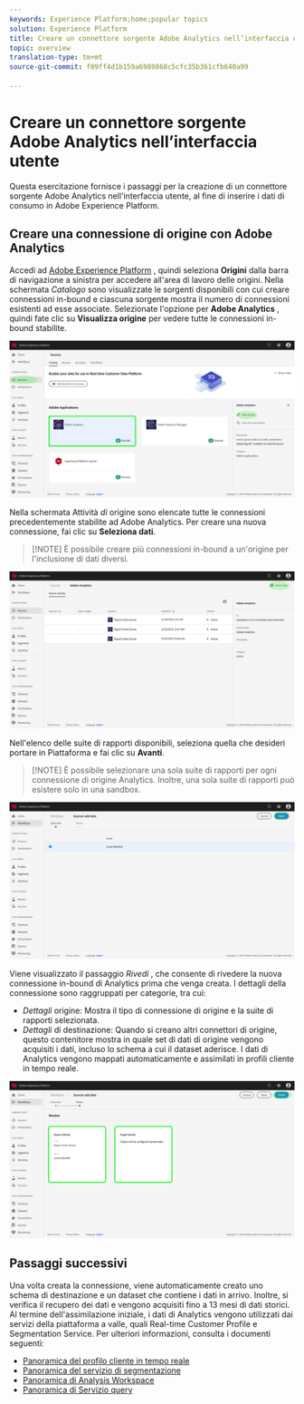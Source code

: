 ```yaml
---
keywords: Experience Platform;home;popular topics
solution: Experience Platform
title: Creare un connettore sorgente Adobe Analytics nell’interfaccia utente
topic: overview
translation-type: tm+mt
source-git-commit: f09ff4d1b159a6989868c5cfc35b361cfb640a99

---
```



# Creare un connettore sorgente Adobe Analytics nell’interfaccia utente

Questa esercitazione fornisce i passaggi per la creazione di un connettore sorgente Adobe Analytics nell&#39;interfaccia utente, al fine di inserire i dati di consumo in Adobe Experience Platform.

## Creare una connessione di origine con Adobe Analytics

Accedi ad <a href="https://platform.adobe.com" target="_blank">Adobe Experience Platform</a> , quindi seleziona **Origini** dalla barra di navigazione a sinistra per accedere all&#39;area di lavoro delle origini. Nella schermata *Catalogo* sono visualizzate le sorgenti disponibili con cui creare connessioni in-bound e ciascuna sorgente mostra il numero di connessioni esistenti ad esse associate. Selezionate l&#39;opzione per **Adobe Analytics** , quindi fate clic su **Visualizza origine** per vedere tutte le connessioni in-bound stabilite.

![](../../../../images/tutorials/create/analytics/AA-sources_catalog.png)

Nella schermata Attività *di* origine sono elencate tutte le connessioni precedentemente stabilite ad Adobe Analytics. Per creare una nuova connessione, fai clic su **Seleziona dati**.

>[!NOTE] È possibile creare più connessioni in-bound a un&#39;origine per l&#39;inclusione di dati diversi.

![](../../../..//images/tutorials/create/analytics/AA-source_activity.png)

Nell&#39;elenco delle suite di rapporti disponibili, seleziona quella che desideri portare in Piattaforma e fai clic su **Avanti**.

>[!NOTE] È possibile selezionare una sola suite di rapporti per ogni connessione di origine Analytics. Inoltre, una sola suite di rapporti può esistere solo in una sandbox.

![](../../../../images/tutorials/create/analytics/AA-select_data.png)

Viene visualizzato il passaggio *Rivedi* , che consente di rivedere la nuova connessione in-bound di Analytics prima che venga creata. I dettagli della connessione sono raggruppati per categorie, tra cui:

* *Dettagli* origine: Mostra il tipo di connessione di origine e la suite di rapporti selezionata.
* *Dettagli* di destinazione: Quando si creano altri connettori di origine, questo contenitore mostra in quale set di dati di origine vengono acquisiti i dati, incluso lo schema a cui il dataset aderisce. I dati di Analytics vengono mappati automaticamente e assimilati in profili cliente in tempo reale.

![](../../../../images/tutorials/create/analytics/AA-review.png)

## Passaggi successivi

Una volta creata la connessione, viene automaticamente creato uno schema di destinazione e un dataset che contiene i dati in arrivo. Inoltre, si verifica il recupero dei dati e vengono acquisiti fino a 13 mesi di dati storici. Al termine dell&#39;assimilazione iniziale, i dati di Analytics vengono utilizzati dai servizi della piattaforma a valle, quali Real-time Customer Profile e Segmentation Service. Per ulteriori informazioni, consulta i documenti seguenti:

* [Panoramica del profilo cliente in tempo reale](../../../../../profile/home.md)
* [Panoramica del servizio di segmentazione](../../../../../segmentation/home.md)
* [Panoramica di Analysis Workspace](../../../../../data-science-workspace/home.md)
* [Panoramica di Servizio query](../../../../../query-service/home.md)

